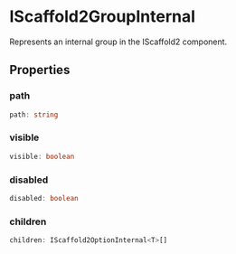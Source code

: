 # IScaffold2GroupInternal

Represents an internal group in the IScaffold2 component.

## Properties

### path

```ts
path: string
```

### visible

```ts
visible: boolean
```

### disabled

```ts
disabled: boolean
```

### children

```ts
children: IScaffold2OptionInternal<T>[]
```
